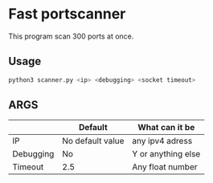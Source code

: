 # Fast portscanner
This program scan 300 ports at once.
## Usage
```python
python3 scanner.py <ip> <debugging> <socket timeout>
```
## ARGS
|                |Default                        |What can it be               |
|----------------|-------------------------------|-----------------------------|
|IP              |No default value               |any ipv4 adress              |
|Debugging       |No                             |Y or anything else           |
|Timeout         |2.5                            |Any float number             |

